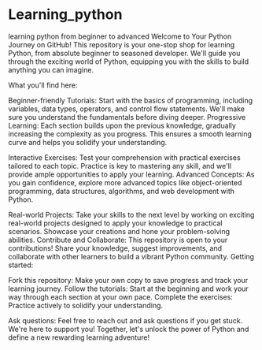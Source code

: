# Learning_python
learning python from beginner to advanced
Welcome to Your Python Journey on GitHub!
This repository is your one-stop shop for learning Python, from absolute beginner to seasoned developer. We'll guide you through the exciting world of Python, equipping you with the skills to build anything you can imagine.

What you'll find here:

Beginner-friendly Tutorials: Start with the basics of programming, including variables, data types, operators, and control flow statements. We'll make sure you understand the fundamentals before diving deeper.
Progressive Learning: Each section builds upon the previous knowledge, gradually increasing the complexity as you progress. This ensures a smooth learning curve and helps you solidify your understanding.

Interactive Exercises: Test your comprehension with practical exercises tailored to each topic. Practice is key to mastering any skill, and we'll provide ample opportunities to apply your learning.
Advanced Concepts: As you gain confidence, explore more advanced topics like object-oriented programming, data structures, algorithms, and web development with Python.

Real-world Projects: Take your skills to the next level by working on exciting real-world projects designed to apply your knowledge to practical scenarios. Showcase your creations and hone your problem-solving abilities.
Contribute and Collaborate: This repository is open to your contributions! Share your knowledge, suggest improvements, and collaborate with other learners to build a vibrant Python community.
Getting started:

Fork this repository: Make your own copy to save progress and track your learning journey.
Follow the tutorials: Start at the beginning and work your way through each section at your own pace.
Complete the exercises: Practice actively to solidify your understanding.

Ask questions: Feel free to reach out and ask questions if you get stuck. We're here to support you!
Together, let's unlock the power of Python and define a new rewarding learning adventure!
